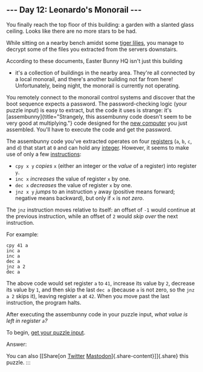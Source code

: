 ## \-\-- Day 12: Leonardo\'s Monorail \-\--

You finally reach the top floor of this building: a garden with a
slanted glass ceiling. Looks like there are no more stars to be had.

While sitting on a nearby bench amidst some [tiger
lilies](https://www.google.com/search?q=tiger+lilies&tbm=isch), you
manage to decrypt some of the files you extracted from the servers
downstairs.

According to these documents, Easter Bunny HQ isn\'t just this building
- it\'s a collection of buildings in the nearby area. They\'re all
connected by a local monorail, and there\'s another building not far
from here! Unfortunately, being night, the monorail is currently not
operating.

You remotely connect to the monorail control systems and discover that
the boot sequence expects a password. The password-checking logic (your
puzzle input) is easy to extract, but the code it uses is strange: it\'s
[assembunny]{title="Strangely, this assembunny code doesn't seem to be very good at multiplying."}
code designed for the [new computer](11) you just assembled. You\'ll
have to execute the code and get the password.

The assembunny code you\'ve extracted operates on four
[registers](https://en.wikipedia.org/wiki/Processor_register) (`a`, `b`,
`c`, and `d`) that start at `0` and can hold any
[integer](https://en.wikipedia.org/wiki/Integer). However, it seems to
make use of only a few
[instructions](https://en.wikipedia.org/wiki/Instruction_set):

-   `cpy x y` *copies* `x` (either an integer or the *value* of a
    register) into register `y`.
-   `inc x` *increases* the value of register `x` by one.
-   `dec x` *decreases* the value of register `x` by one.
-   `jnz x y` *jumps* to an instruction `y` away (positive means
    forward; negative means backward), but only if `x` is *not zero*.

The `jnz` instruction moves relative to itself: an offset of `-1` would
continue at the previous instruction, while an offset of `2` would *skip
over* the next instruction.

For example:

    cpy 41 a
    inc a
    inc a
    dec a
    jnz a 2
    dec a

The above code would set register `a` to `41`, increase its value by
`2`, decrease its value by `1`, and then skip the last `dec a` (because
`a` is not zero, so the `jnz a 2` skips it), leaving register `a` at
`42`. When you move past the last instruction, the program halts.

After executing the assembunny code in your puzzle input, *what value is
left in register `a`?*

To begin, [get your puzzle input](12/input).

Answer:

You can also [\[Share[on
[Twitter](https://twitter.com/intent/tweet?text=%22Leonardo%27s+Monorail%22+%2D+Day+12+%2D+Advent+of+Code+2016&url=https%3A%2F%2Fadventofcode%2Ecom%2F2016%2Fday%2F12&related=ericwastl&hashtags=AdventOfCode)
[Mastodon](javascript:void(0);)]{.share-content}\]]{.share} this puzzle.
:::
